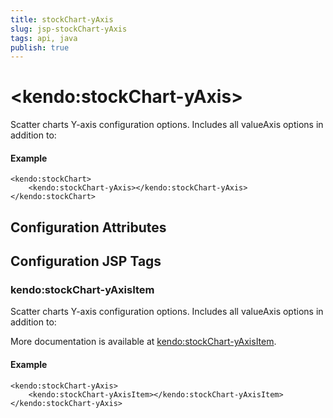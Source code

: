 ```yaml
---
title: stockChart-yAxis
slug: jsp-stockChart-yAxis
tags: api, java
publish: true
---
```


# \<kendo:stockChart-yAxis\>

Scatter charts Y-axis configuration options.
Includes all valueAxis options in addition to:

#### Example
    <kendo:stockChart>
        <kendo:stockChart-yAxis></kendo:stockChart-yAxis>
    </kendo:stockChart>

## Configuration Attributes


##  Configuration JSP Tags

### kendo:stockChart-yAxisItem

Scatter charts Y-axis configuration options.
Includes all valueAxis options in addition to:

More documentation is available at [kendo:stockChart-yAxisItem](stockchart/yaxisitem).

#### Example

    <kendo:stockChart-yAxis>
        <kendo:stockChart-yAxisItem></kendo:stockChart-yAxisItem>
    </kendo:stockChart-yAxis>

 
